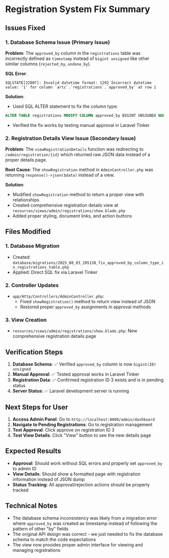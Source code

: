 # Registration System Fix Summary

## Issues Fixed

### 1. Database Schema Issue (Primary Issue)
**Problem**: The `approved_by` column in the `registrations` table was incorrectly defined as `timestamp` instead of `bigint unsigned` like other similar columns (`rejected_by`, `undone_by`).

**SQL Error**: 
```
SQLSTATE[22007]: Invalid datetime format: 1292 Incorrect datetime value: '1' for column `artc`.`registrations`.`approved_by` at row 1
```

**Solution**: 
- Used SQL ALTER statement to fix the column type:
```sql
ALTER TABLE registrations MODIFY COLUMN approved_by BIGINT UNSIGNED NULL;
```
- Verified the fix works by testing manual approval in Laravel Tinker

### 2. Registration Details View Issue (Secondary Issue)
**Problem**: The `viewRegistrationDetails` function was redirecting to `/admin/registration/{id}` which returned raw JSON data instead of a proper details page.

**Root Cause**: The `showRegistration` method in `AdminController.php` was returning `response()->json($data)` instead of a view.

**Solution**:
- Modified `showRegistration` method to return a proper view with relationships
- Created comprehensive registration details view at `resources/views/admin/registrations/show.blade.php`
- Added proper styling, document links, and action buttons

## Files Modified

### 1. Database Migration
- Created: `database/migrations/2025_08_03_205138_fix_approved_by_column_type_in_registrations_table.php`
- Applied: Direct SQL fix via Laravel Tinker

### 2. Controller Updates
- `app/Http/Controllers/AdminController.php`:
  - Fixed `showRegistration()` method to return view instead of JSON
  - Restored proper `approved_by` assignments in approval methods

### 3. View Creation
- `resources/views/admin/registrations/show.blade.php`: New comprehensive registration details page

## Verification Steps

1. **Database Schema**: ✅ Verified `approved_by` column is now `bigint(20) unsigned`
2. **Manual Approval**: ✅ Tested approval works in Laravel Tinker
3. **Registration Data**: ✅ Confirmed registration ID 3 exists and is in pending status
4. **Server Status**: ✅ Laravel development server is running

## Next Steps for User

1. **Access Admin Panel**: Go to `http://localhost:8000/admin/dashboard`
2. **Navigate to Pending Registrations**: Go to registration management
3. **Test Approval**: Click approve on registration ID 3
4. **Test View Details**: Click "View" button to see the new details page

## Expected Results

- **Approval**: Should work without SQL errors and properly set `approved_by` to admin ID
- **View Details**: Should show a formatted page with registration information instead of JSON dump
- **Status Tracking**: All approval/rejection actions should be properly tracked

## Technical Notes

- The database schema inconsistency was likely from a migration error where `approved_by` was created as timestamp instead of following the pattern of other "by" fields
- The original API design was correct - we just needed to fix the database schema to match the code expectations
- The view now provides proper admin interface for viewing and managing registrations
